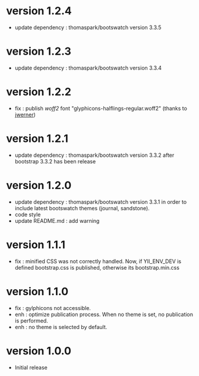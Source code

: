 # version 1.2.4
- update dependency : thomaspark/bootswatch version 3.3.5

# version 1.2.3
- update dependency : thomaspark/bootswatch version 3.3.4

# version 1.2.2
- fix : publish *woff2* font "glyphicons-halflings-regular.woff2" (thanks to [jwerner](http://www.yiiframework.com/user/147/))

# version 1.2.1
- update dependency : thomaspark/bootswatch version 3.3.2 after bootstrap 3.3.2 has been release

# version 1.2.0
- update dependency : thomaspark/bootswatch version 3.3.1 in order to include latest bootswatch themes (journal, sandstone).
- code style
- update README.md : add warning

# version 1.1.1
- fix : minified CSS was not correctly handled. Now, if YII_ENV_DEV is defined bootstrap.css is published, otherwise
its bootstrap.min.css
 
# version 1.1.0
- fix : gylphicons not accessible.
- enh : optimize publication process. When no theme is set, no publication is performed.
- enh : no theme is selected by default.

# version 1.0.0
- Initial release
